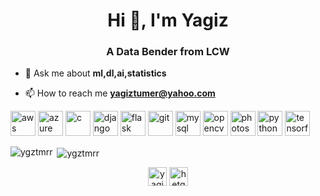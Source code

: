 <h1 align="center">Hi 👋, I'm Yagiz</h1>
<h3 align="center">A Data Bender from LCW</h3>

- 💬 Ask me about **ml,dl,ai,statistics**

- 📫 How to reach me **yagiztumer@yahoo.com**

<p align="left"><img src="https://devicons.github.io/devicon/devicon.git/icons/amazonwebservices/amazonwebservices-original-wordmark.svg" alt="aws" width="40" height="40"/> <img src="https://www.vectorlogo.zone/logos/microsoft_azure/microsoft_azure-icon.svg" alt="azure" width="40" height="40"/> <img src="https://devicons.github.io/devicon/devicon.git/icons/c/c-original.svg" alt="c" width="40" height="40"/> <img src="https://devicons.github.io/devicon/devicon.git/icons/django/django-original.svg" alt="django" width="40" height="40"/> <img src="https://www.vectorlogo.zone/logos/pocoo_flask/pocoo_flask-icon.svg" alt="flask" width="40" height="40"/> <img src="https://www.vectorlogo.zone/logos/git-scm/git-scm-icon.svg" alt="git" width="40" height="40"/> <img src="https://devicons.github.io/devicon/devicon.git/icons/mysql/mysql-original-wordmark.svg" alt="mysql" width="40" height="40"/> <img src="https://www.vectorlogo.zone/logos/opencv/opencv-icon.svg" alt="opencv" width="40" height="40"/> <img src="https://devicons.github.io/devicon/devicon.git/icons/photoshop/photoshop-plain.svg" alt="photoshop" width="40" height="40"/> <img src="https://devicons.github.io/devicon/devicon.git/icons/python/python-original.svg" alt="python" width="40" height="40"/> <img src="https://www.vectorlogo.zone/logos/tensorflow/tensorflow-icon.svg" alt="tensorflow" width="40" height="40"/></p>

<p><img align="left" src="https://github-readme-stats.vercel.app/api/top-langs/?username=ygztmrr&layout=compact&hide=html" alt="ygztmrr" /></p>

<p>&nbsp;<img align="center" src="https://github-readme-stats.vercel.app/api?username=ygztmrr&show_icons=true" alt="ygztmrr" /></p>

<p align="center">
<a href="https://linkedin.com/in/yagiztumer35" target="blank"><img align="center" src="https://cdn.jsdelivr.net/npm/simple-icons@3.0.1/icons/linkedin.svg" alt="yagiztumer35" height="30" width="30" /></a>
<a href="https://kaggle.com/hetgodz" target="blank"><img align="center" src="https://cdn.jsdelivr.net/npm/simple-icons@3.0.1/icons/kaggle.svg" alt="hetgodz" height="30" width="30" /></a>
</p>
